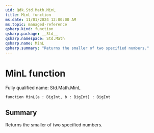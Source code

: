 ```yaml
---
uid: Qdk.Std.Math.MinL
title: MinL function
ms.date: 11/01/2024 12:00:00 AM
ms.topic: managed-reference
qsharp.kind: function
qsharp.package: __Std__
qsharp.namespace: Std.Math
qsharp.name: MinL
qsharp.summary: "Returns the smaller of two specified numbers."
---
```


# MinL function

Fully qualified name: Std.Math.MinL

```qsharp
function MinL(a : BigInt, b : BigInt) : BigInt
```

## Summary
Returns the smaller of two specified numbers.
